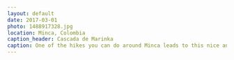 ```yaml
---
layout: default
date: 2017-03-01
photo: 1488917328.jpg
location: Minca, Colombia
caption_header: Cascada de Marinka
caption: One of the hikes you can do around Minca leads to this nice and refreshing waterfall. Just make sure you don't miss it, otherwise you'll just hike hours and hours more.
---
```


